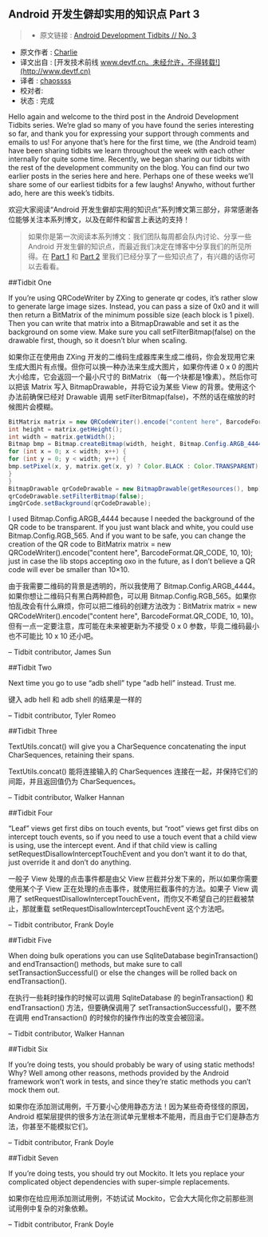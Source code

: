Android 开发生僻却实用的知识点 Part 3
---

> * 原文链接 : [Android Development Tidbits // No. 3](http://willowtreeapps.com/blog/android-development-tidbits-no-3/)
* 原文作者 : [Charlie](http://willowtreeapps.com/category/development-blog/)
* 译文出自 : [开发技术前线 www.devtf.cn。未经允许，不得转载!](http://www.devtf.cn)
* 译者 : [chaossss](https://github.com/chaossss) 
* 校对者: 
* 状态 :  完成 



Hello again and welcome to the third post in the Android Development Tidbits series. We’re glad so many of you have found the series interesting so far, and thank you for expressing your support through comments and emails to us! For anyone that’s here for the first time, we (the Android team) have been sharing tidbits we learn throughout the week with each other internally for quite some time. Recently, we began sharing our tidbits with the rest of the development community on the blog. You can find our two earlier posts in the series here and here. Perhaps one of these weeks we’ll share some of our earliest tidbits for a few laughs!  Anywho, without further ado, here are this week’s tidbits.

欢迎大家阅读“Android 开发生僻却实用的知识点”系列博文第三部分，非常感谢各位能够关注本系列博文，以及在邮件和留言上表达的支持！

> 如果你是第一次阅读本系列博文：我们团队每周都会队内讨论、分享一些 Android 开发生僻的知识点，而最近我们决定在博客中分享我们的所见所得。在 [Part 1](https://github.com/bboyfeiyu/android-tech-frontier/blob/master/issue-30/Android%E5%BC%80%E5%8F%91%E7%94%9F%E5%83%BB%E5%8D%B4%E5%AE%9E%E7%94%A8%E7%9A%84%E7%9F%A5%E8%AF%86%E7%82%B9Part1.md) 和 [Part 2](https://github.com/bboyfeiyu/android-tech-frontier/blob/master/issue-30/Android%E5%BC%80%E5%8F%91%E7%94%9F%E5%83%BB%E5%8D%B4%E5%AE%9E%E7%94%A8%E7%9A%84%E7%9F%A5%E8%AF%86%E7%82%B9Part2.md) 里我们已经分享了一些知识点了，有兴趣的话你可以去看看。

##Tidbit One

If you’re using QRCodeWriter by ZXing to generate qr codes, it’s rather slow to generate large image sizes. Instead, you can pass a size of 0x0 and it will then return a BitMatrix of the minimum possible size (each block is 1 pixel). Then you can write that matrix into a BitmapDrawable and set it as the background on some view. Make sure you call setFilterBitmap(false) on the drawable first, though, so it doesn’t blur when scaling.

如果你正在使用由 ZXing 开发的二维码生成器库来生成二维码，你会发现用它来生成大图片有点慢。但你可以换一种办法来生成大图片，如果你传递 0 x 0 的图片大小给库，它会返回一个最小尺寸的 BitMatrix （每一个块都是1像素）。然后你可以把该 Matrix 写入 BitmapDrawable，并将它设为某些 View 的背景。使用这个办法前确保已经对 Drawable 调用 setFilterBitmap(false)，不然的话在缩放的时候图片会模糊。

```java
BitMatrix matrix = new QRCodeWriter().encode("content here", BarcodeFormat.QR_CODE, 0, 0);
int height = matrix.getHeight();
int width = matrix.getWidth();
Bitmap bmp = Bitmap.createBitmap(width, height, Bitmap.Config.ARGB_4444);
for (int x = 0; x < width; x++) {
for (int y = 0; y < width; y++) {
bmp.setPixel(x, y, matrix.get(x, y) ? Color.BLACK : Color.TRANSPARENT);
}
}
BitmapDrawable qrCodeDrawable = new BitmapDrawable(getResources(), bmp);
qrCodeDrawable.setFilterBitmap(false);
imgQrCode.setBackground(qrCodeDrawable);
```

I used Bitmap.Config.ARGB_4444 because I needed the background of the QR code to be transparent. If you just want black and white, you could use Bitmap.Config.RGB_565. And if you want to be safe, you can change the creation of the QR code to BitMatrix matrix = new QRCodeWriter().encode("content here", BarcodeFormat.QR_CODE, 10, 10); just in case the lib stops accepting oxo in the future, as I don’t believe a QR code will ever be smaller than 10×10.

由于我需要二维码的背景是透明的，所以我使用了 Bitmap.Config.ARGB_4444。如果你想让二维码只有黑白两种颜色，可以用 Bitmap.Config.RGB_565。如果你怕乱改会有什么麻烦，你可以把二维码的创建方法改为：BitMatrix matrix = new QRCodeWriter().encode("content here", BarcodeFormat.QR_CODE, 10, 10)。但有一点一定要注意，库可能在未来被更新为不接受 0 x 0 参数，毕竟二维码最小也不可能比 10 x 10 还小吧。

– Tidbit contributor, James Sun

##Tidbit Two

Next time you go to use “adb shell” type “adb hell” instead. Trust me.

键入 adb hell 和 adb shell 的结果是一样的

– Tidbit contributor, Tyler Romeo

##Tidbit Three

TextUtils.concat() will give you a CharSequence concatenating the input CharSequences, retaining their spans.

TextUtils.concat() 能将连接输入的 CharSequences 连接在一起，并保持它们的间距，并且返回值仍为 CharSequences。

– Tidbit contributor, Walker Hannan

##Tidbit Four

“Leaf” views get first dibs on touch events, but “root” views get first dibs on intercept touch events, so if you need to use a touch event that a child view is using, use the intercept event. And if that child view is calling setRequestDisallowInterceptTouchEvent and you don’t want it to do that, just override it and don’t do anything.

一般子 View 处理的点击事件都是由父 View 拦截并分发下来的，所以如果你需要使用某个子 View 正在处理的点击事件，就使用拦截事件的方法。如果子 View 调用了 setRequestDisallowInterceptTouchEvent，而你又不希望自己的拦截被禁止，那就重载 setRequestDisallowInterceptTouchEvent 这个方法吧。

– Tidbit contributor, Frank Doyle

##Tidbit Five

When doing bulk operations you can use SqliteDatabase beginTransaction() and endTransaction() methods, but make sure to call setTransactionSuccessful() or else the changes will be rolled back on endTransaction().

在执行一些耗时操作的时候可以调用 SqliteDatabase 的 beginTransaction() 和 endTransaction() 方法，但要确保调用了 setTransactionSuccessful()，要不然在调用 endTransaction() 的时候你的操作作出的改变会被回滚。

– Tidbit contributor, Walker Hannan

##Tidbit Six

If you’re doing tests, you should probably be wary of using static methods! Why? Well among other reasons, methods provided by the Android framework won’t work in tests, and since they’re static methods you can’t mock them out.

如果你在添加测试用例，千万要小心使用静态方法！因为某些奇奇怪怪的原因，Android 框架层提供的很多方法在测试单元里根本不能用，而且由于它们是静态方法，你甚至不能模拟它们。

– Tidbit contributor, Frank Doyle

##Tidbit Seven

If you’re doing tests, you should try out Mockito. It lets you replace your complicated object dependencies with super-simple replacements.

如果你在给应用添加测试用例，不妨试试 Mockito，它会大大简化你之前那些测试用例中复杂的对象依赖。

– Tidbit contributor, Frank Doyle